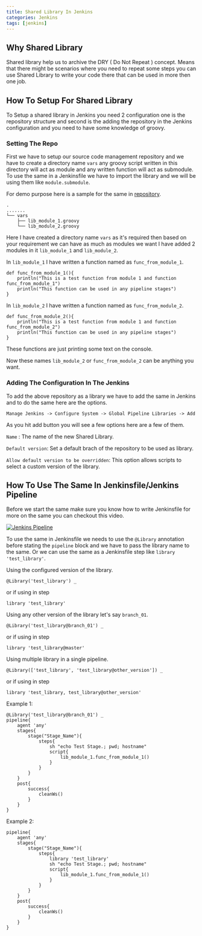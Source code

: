 ```yaml
---
title: Shared Library In Jenkins
categories: Jenkins
tags: [jenkins]
---
```



## Why Shared Library
Shared library help us to archive the DRY ( Do Not Repeat ) concept. Means that there might be scenarios where you need to repeat some steps you can use Shared Library to write your code there that can be used in more then one job.


## How To Setup For Shared Library

To Setup a shared library in Jenkins you need 2 configuration one is the repository structure and second is the adding the repository in the Jenkins configuration and you need to have some knowledge of groovy.


### Setting The Repo

First we have to setup our source code management repository and we have to create a directory name `vars` any groovy script written in this directory will act as module and any written function will act as submodule. To use the same in a Jenkinsfile we have to import the library and we will be using them like `module.submodule`.


For demo purpose here is a sample for the same in [repository](https://github.com/lyfofvipin/jenkins_tutorials).


```
.
.......
└── vars
    ├── lib_module_1.groovy
    └── lib_module_2.groovy
```


Here I have created a directory name `vars` as it's required then based on your requirement we can have as much as modules we want I have added 2 modules in it `lib_module_1` and `lib_module_2`.


In `lib_module_1` I have written a function named as `func_from_module_1`.

```
def func_from_module_1(){
    println("This is a test function from module 1 and function func_from_module_1")
    println("This function can be used in any pipeline stages")
}
```


In `lib_module_2` I have written a function named as `func_from_module_2`.

```
def func_from_module_2(){
    println("This is a test function from module 1 and function func_from_module_2")
    println("This function can be used in any pipeline stages")
}
```


These functions are just printing some text on the console.


Now these names `lib_module_2` or `func_from_module_2` can be anything you want.


### Adding The Configuration In The Jenkins

To add the above repository as a library we have to add the same in Jenkins and to do the same here are the options.


`Manage Jenkins -> Configure System -> Global Pipeline Libraries -> Add`


As you hit add button you will see a few options here are a few of them.


`Name` : The name of the new Shared Library.

`Default version`: Set a default brach of the repository to be used as library.

`Allow default version to be overridden`: This option allows scripts to select a custom version of the library.


## How To Use The Same In Jenkinsfile/Jenkins Pipeline


Before we start the same make sure you know how to write Jenkinsfile for more on the same you can checkout this video.

[![Jenkins Pipeline](https://img.youtube.com/vi/mBsm8ipQgRE/hqdefault.jpg)](https://www.youtube.com/embed/mBsm8ipQgRE)


To use the same in Jenkinsfile we needs to use the `@Library` annotation before stating the `pipeline` block and we have to pass the library name to the same.
Or we can use the same as a Jenkinsfile step like `library 'test_library'`.


Using the configured version of the library.
```
@Library('test_library') _
```
or if using in step
```
library 'test_library'
```

Using any other version of the library let's say `branch_01`.
```
@Library('test_library@branch_01') _
```
or if using in step
```
library 'test_library@master'
```

Using multiple library in a single pipeline.
```
@Library(['test_library', 'test_library@other_version']) _
```
or if using in step
```
library 'test_library, test_library@other_version'
```

Example 1:
```
@Library('test_library@branch_01') _
pipeline{
    agent 'any'
    stages{
        stage("Stage_Name"){
            steps{
                sh "echo Test Stage.; pwd; hostname"
                script{
                    lib_module_1.func_from_module_1()
                }
            }
        }
    }
    post{
        success{
            cleanWs()
        }
    }
}
```

Example 2:
```
pipeline{
    agent 'any'
    stages{
        stage("Stage_Name"){
            steps{
                library 'test_library'
                sh "echo Test Stage.; pwd; hostname"
                script{
                    lib_module_1.func_from_module_1()
                }
            }
        }
    }
    post{
        success{
            cleanWs()
        }
    }
}
```
